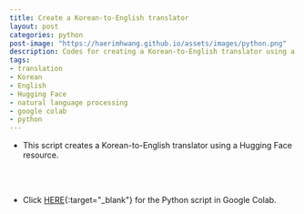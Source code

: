 ```yaml
---
title: Create a Korean-to-English translator
layout: post
categories: python
post-image: "https://haerimhwang.github.io/assets/images/python.png"
description: Codes for creating a Korean-to-English translator using a Hugging Face resource
tags:
- translation 
- Korean
- English
- Hugging Face
- natural language processing
- google colab
- python
---
```


* This script creates a Korean-to-English translator using a Hugging Face resource.
<br>
<br>

* Click [HERE](https://colab.research.google.com/drive/1Ha0yCXjrFIUkuu-vLYSxqtu0pfdm-RS8?usp=sharing){:target="_blank"} for the Python script in Google Colab.
<br>
<br>
    
